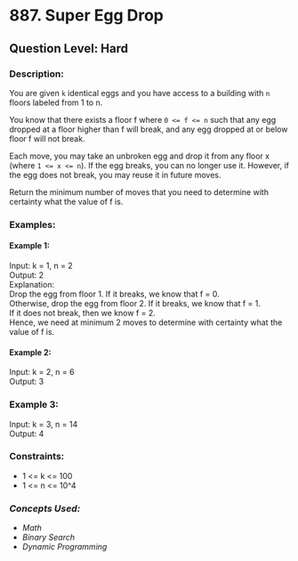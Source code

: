 # 887. Super Egg Drop
## Question Level: Hard
### Description:
You are given `k` identical eggs and you have access to a building with `n` floors labeled from 1 to n.

You know that there exists a floor f where `0 <= f <= n` such that any egg dropped at a floor higher than f will break, and any egg dropped at or below floor f will not break.

Each move, you may take an unbroken egg and drop it from any floor x (where `1 <= x <= n`). If the egg breaks, you can no longer use it. However, if the egg does not break, you may reuse it in future moves.

Return the minimum number of moves that you need to determine with certainty what the value of f is.

### Examples:
#### Example 1:

Input: k = 1, n = 2<br>
Output: 2<br>
Explanation: <br>
Drop the egg from floor 1. If it breaks, we know that f = 0.<br>
Otherwise, drop the egg from floor 2. If it breaks, we know that f = 1.<br>
If it does not break, then we know f = 2.<br>
Hence, we need at minimum 2 moves to determine with certainty what the value of f is.
#### Example 2:

Input: k = 2, n = 6<br>
Output: 3<br>
### Example 3:

Input: k = 3, n = 14<br>
Output: 4<br>

### Constraints:

- 1 <= k <= 100
- 1 <= n <= 10^4

### <i>Concepts Used:
- Math
- Binary Search
- Dynamic Programming</i>